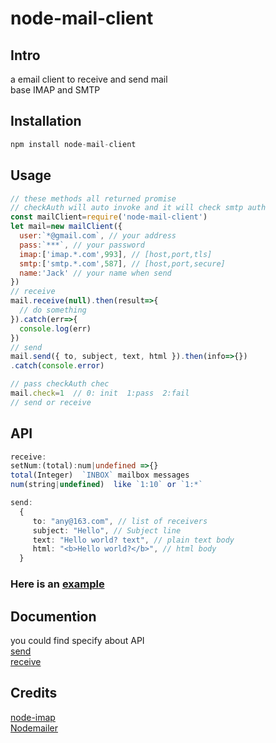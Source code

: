 # node-mail-client
## Intro
a email client to receive and send mail  
base IMAP and SMTP
## Installation
``` js
npm install node-mail-client
```
## Usage
```js
// these methods all returned promise
// checkAuth will auto invoke and it will check smtp auth
const mailClient=require('node-mail-client')
let mail=new mailClient({
  user:`*@gmail.com`, // your address
  pass:`***`, // your password
  imap:['imap.*.com',993], // [host,port,tls]
  smtp:['smtp.*.com',587], // [host,port,secure]
  name:'Jack' // your name when send
})
// receive
mail.receive(null).then(result=>{
  // do something
}).catch(err=>{
  console.log(err)  
})
// send 
mail.send({ to, subject, text, html }).then(info=>{})
.catch(console.error)

// pass checkAuth chec
mail.check=1  // 0: init  1:pass  2:fail
// send or receive
```
## API
```ts
receive:
setNum:(total):num|undefined =>{}
total(Integer)  `INBOX` mailbox messages 
num(string|undefined)  like `1:10` or `1:*`

send:
  {
     to: "any@163.com", // list of receivers
     subject: "Hello", // Subject line
     text: "Hello world? text", // plain text body
     html: "<b>Hello world?</b>", // html body
  }  
```
### Here is an [example](./example/test.js)
## Documention
you could find specify  about API  
[send](https://nodemailer.com/about/)  
[receive](https://github.com/mscdex/node-imap)  

## Credits
[node-imap](https://github.com/mscdex/node-imap)  
[Nodemailer](https://github.com/nodemailer/nodemailer)
